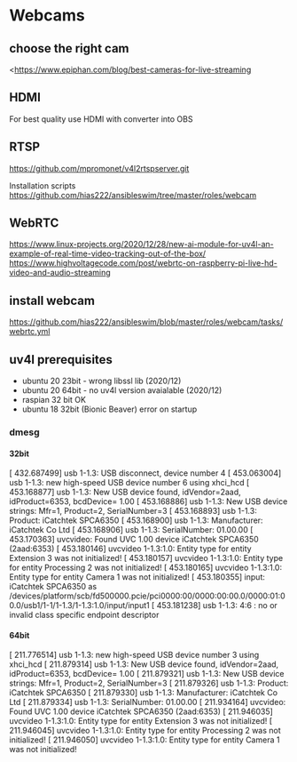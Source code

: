 # Webcams

## choose the right cam

<https://www.epiphan.com/blog/best-cameras-for-live-streaming

## HDMI

For best quality use HDMI with converter into OBS

## RTSP

<https://github.com/mpromonet/v4l2rtspserver.git>

Installation scripts  
<https://github.com/hias222/ansibleswim/tree/master/roles/webcam>

## WebRTC

<https://www.linux-projects.org/2020/12/28/new-ai-module-for-uv4l-an-example-of-real-time-video-tracking-out-of-the-box/>  
<https://www.highvoltagecode.com/post/webrtc-on-raspberry-pi-live-hd-video-and-audio-streaming>

## install webcam

<https://github.com/hias222/ansibleswim/blob/master/roles/webcam/tasks/webrtc.yml>

## uv4l prerequisites

* ubuntu 20 23bit - wrong libssl lib (2020/12)
* ubuntu 20 64bit - no uv4l version avaialable (2020/12)
* raspian 32 bit OK
* ubuntu 18 32bit (Bionic Beaver) error on startup
  
### dmesg

#### 32bit

[  432.687499] usb 1-1.3: USB disconnect, device number 4
[  453.063004] usb 1-1.3: new high-speed USB device number 6 using xhci_hcd
[  453.168877] usb 1-1.3: New USB device found, idVendor=2aad, idProduct=6353, bcdDevice= 1.00
[  453.168886] usb 1-1.3: New USB device strings: Mfr=1, Product=2, SerialNumber=3
[  453.168893] usb 1-1.3: Product: iCatchtek SPCA6350
[  453.168900] usb 1-1.3: Manufacturer: iCatchtek Co Ltd 
[  453.168906] usb 1-1.3: SerialNumber: 01.00.00
[  453.170363] uvcvideo: Found UVC 1.00 device iCatchtek SPCA6350 (2aad:6353)
[  453.180146] uvcvideo 1-1.3:1.0: Entity type for entity Extension 3 was not initialized!
[  453.180157] uvcvideo 1-1.3:1.0: Entity type for entity Processing 2 was not initialized!
[  453.180165] uvcvideo 1-1.3:1.0: Entity type for entity Camera 1 was not initialized!
[  453.180355] input: iCatchtek SPCA6350 as /devices/platform/scb/fd500000.pcie/pci0000:00/0000:00:00.0/0000:01:00.0/usb1/1-1/1-1.3/1-1.3:1.0/input/input1
[  453.181238] usb 1-1.3: 4:6 : no or invalid class specific endpoint descriptor

#### 64bit

[  211.776514] usb 1-1.3: new high-speed USB device number 3 using xhci_hcd
[  211.879314] usb 1-1.3: New USB device found, idVendor=2aad, idProduct=6353, bcdDevice= 1.00
[  211.879321] usb 1-1.3: New USB device strings: Mfr=1, Product=2, SerialNumber=3
[  211.879326] usb 1-1.3: Product: iCatchtek SPCA6350
[  211.879330] usb 1-1.3: Manufacturer: iCatchtek Co Ltd 
[  211.879334] usb 1-1.3: SerialNumber: 01.00.00
[  211.934164] uvcvideo: Found UVC 1.00 device iCatchtek SPCA6350 (2aad:6353)
[  211.946035] uvcvideo 1-1.3:1.0: Entity type for entity Extension 3 was not initialized!
[  211.946045] uvcvideo 1-1.3:1.0: Entity type for entity Processing 2 was not initialized!
[  211.946050] uvcvideo 1-1.3:1.0: Entity type for entity Camera 1 was not initialized!
